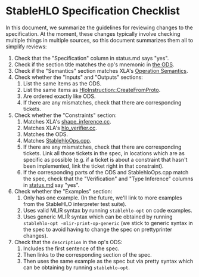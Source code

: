 # StableHLO Specification Checklist

In this document, we summarize the guidelines for reviewing changes to the
specification. At the moment, these changes typically involve checking multiple
things in multiple sources, so this document summarizes them all to simplify
reviews:

  1. Check that the "Specification" column in status.md says "yes".
  1. Check if the section title matches the op's mnemonic in
     [the ODS](https://github.com/openxla/stablehlo/blob/main/stablehlo/dialect/StablehloOps.td).
  1. Check if the "Semantics" section matches XLA's
     [Operation Semantics](https://www.tensorflow.org/xla/operation_semantics).
  1. Check whether the "Inputs" and "Outputs" sections:
      1. List the same items as the ODS.
      1. List the same items as [HloInstruction::CreateFromProto](https://github.com/tensorflow/tensorflow/blob/master/tensorflow/compiler/xla/hlo/ir/hlo_instruction.cc).
      1. Are ordered exactly like ODS.
      1. If there are any mismatches, check that there are corresponding
         tickets.
  1. Check whether the "Constraints" section:
      1. Matches XLA's
         [shape_inference.cc](https://github.com/tensorflow/tensorflow/blob/master/tensorflow/compiler/xla/service/shape_inference.cc).
      1. Matches XLA's
         [hlo_verifier.cc](https://github.com/tensorflow/tensorflow/blob/master/tensorflow/compiler/xla/service/hlo_verifier.cc).
      1. Matches the ODS.
      1. Matches
         [StablehloOps.cpp](https://github.com/openxla/stablehlo/blob/main/stablehlo/dialect/StablehloOps.cpp).
      1. If there are any mismatches, check that there are corresponding
         tickets. Link all those tickets in the spec, in locations which are
         as specific as possible (e.g. if a ticket is about a constraint that
         hasn't been implemented, link the ticket right in that constraint).
      1. If the corresponding parts of the ODS and StablehloOps.cpp match the
         spec, check that the "Verification" and "Type Inference" columns in
         [status.md](https://github.com/openxla/stablehlo/blob/main/docs/status.md)
         say "yes".
  1. Check whether the "Examples" section:
      1. Only has one example. (In the future, we'll link to more examples from
         the StableHLO interpreter test suite).
      1. Uses valid MLIR syntax by running `stablehlo-opt` on code examples.
      1. Uses generic MLIR syntax which can be obtained by running
         `stablehlo-opt -mlir-print-op-generic` (we stick to generic syntax in
         the spec to avoid having to change the spec on prettyprinter changes).
  1. Check that the `description` in the op's ODS:
      1. Includes the first sentence of the spec.
      1. Then links to the corresponding section of the spec.
      1. Then uses the same example as the spec but via pretty syntax which can
         be obtaining by running `stablehlo-opt`.
